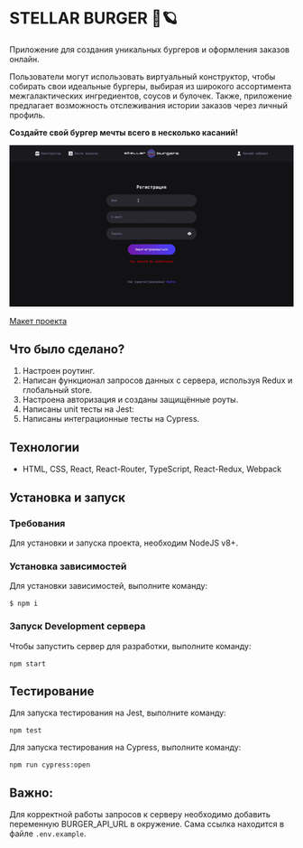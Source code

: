 # STELLAR BURGER 🍔🪐
Приложение для создания уникальных бургеров и оформления заказов онлайн. 

Пользователи могут использовать виртуальный конструктор, чтобы собирать свои идеальные бургеры, выбирая из широкого ассортимента межгалактических ингредиентов, соусов и булочек. Также, приложение предлагает возможность отслеживания истории заказов через личный профиль.

**Создайте свой бургер мечты всего в несколько касаний!**

<img src="./preview-burger.gif" />   

[Макет проекта](https://www.figma.com/file/FEeiiGLOsE7ktXbPpBxYoD/Custom-dropdown?type=design&node-id=0%3A1&mode=design&t=eXRJnWC6Xsuw0qR4-1)

## Что было сделано?
1. Настроен роутинг.
2. Написан функционал запросов данных с сервера, используя Redux и глобальный store.
3. Настроена авторизация и созданы защищённые роуты.
4. Написаны unit тесты на Jest:
5. Написаны интеграционные тесты на Cypress.


## Технологии
* HTML, CSS, React, React-Router, TypeScript, React-Redux, Webpack

## Установка и запуск
### Требования
Для установки и запуска проекта, необходим NodeJS v8+.

### Установка зависимостей
Для установки зависимостей, выполните команду:
```
$ npm i
```
### Запуск Development сервера
Чтобы запустить сервер для разработки, выполните команду:
```
npm start
```
## Тестирование
Для запуска тестирования на Jest, выполните команду:
```
npm test
```
Для запуска тестирования на Cypress, выполните команду:
```
npm run cypress:open
```
## Важно:

Для корректной работы запросов к серверу необходимо добавить переменную BURGER_API_URL в окружение. Сама ссылка находится в файле `.env.example`.
